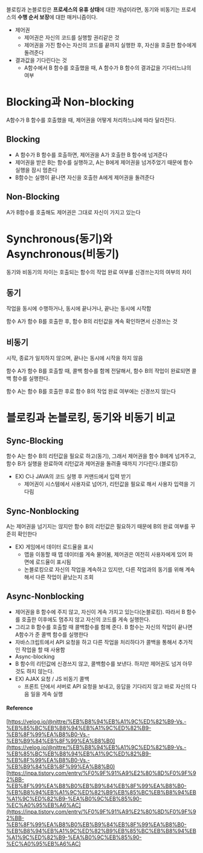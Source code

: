 블로킹과 논블로킹은 **프로세스의 유휴 상태**에 대한 개념이라면, 동기와 비동기는 프로세스의 **수행 순서 보장**에 대한 매커니즘이다.

-   제어권
    -   제어권은 자신의 코드를 실행할 권리같은 것
    -   제어권을 가진 함수는 자신의 코드를 끝까지 실행한 후, 자신을 호출한 함수에게 돌려준다
-   결과값을 기다린다는 것
    -   A함수에서 B 함수를 호출했을 때, A 함수가 B 함수의 결과값을 기다리느냐의 여부

# Blocking과 Non-blocking

A함수가 B 함수를 호출했을 때, 제어권을 어떻게 처리하느냐에 따라 달라진다.

## Blocking

-   A 함수가 B 함수를 호출하면, 제어권을 A가 호출한 B 함수에 넘겨준다
-   제어권을 받은 B는 함수를 실행하고, A는 B에게 제어권을 넘겨주었기 때문에 함수 실행을 잠시 멈춘다
-   B함수는 실행이 끝나면 자신을 호출한 A에게 제어권을 돌려준다

## Non-Blocking

A가 B함수를 호출해도 제어권은 그대로 자신이 가지고 있는다

# Synchronous(동기)와 Asynchronous(비동기)

동기와 비동기의 차이는 호출되는 함수의 작업 완료 여부를 신경쓰는지의 여부의 차이

## 동기

작업을 동시에 수행하거나, 동시에 끝나거나, 끝나는 동시에 시작함

함수 A가 함수 B를 호출한 후, 함수 B의 리턴값을 계속 확인하면서 신경쓰는 것

## 비동기

시작, 종료가 일치하지 않으며, 끝나는 동시에 시작을 하지 않음

함수 A가 함수 B를 호출할 때, 콜백 함수를 함께 전달해서, 함수 B의 작업이 완료되면 콜백 함수를 실행한다.

함수 A는 함수 B를 호출한 후로 함수 B의 작업 완료 여부에는 신경쓰지 않는다

# 블로킹과 논블로킹, 동기와 비동기 비교

## Sync-Blocking

함수 A는 함수 B의 리턴값을 필요로 하고(동기), 그래서 제어권을 함수 B에게 넘겨주고, 함수 B가 실행을 완료하여 리턴값과 제어권을 돌려줄 때까지 기다린다.(블로킹)

-   EX) C나 JAVA의 코드 실행 후 커맨드에서 입력 받기
    -   제어권이 시스템에서 사용자로 넘어가, 리턴값을 필요로 해서 사용자 입력을 기다림

## Sync-Nonblocking

A는 제어권을 넘기지는 않지만 함수 B의 리턴값은 필요하기 때문에 B의 완료 여부를 꾸준히 확인한다

-   EX) 게임에서 데이터 로드율을 표시
    -   맵을 이동할 때 맵 데이터를 게속 물어봄, 제어권은 여전히 사용자에게 있어 화면에 로드율이 표시됨
    -   논블로킹으로 자신의 작업을 계속하고 있지만, 다른 작업과의 동기를 위해 계속해서 다른 작업이 끝났는지 조회

## Async-Nonblocking

-   제어권을 B 함수에 주지 않고, 자신이 게속 가지고 있는다(논블로킹). 따라서 B 함수를 호출한 이후에도 멈추지 않고 자신의 코드를 게속 실행한다.
-   그리고 B 함수를 호출할 때 콜백함수를 함께 준다. B 함수는 자신의 작업이 끝나면 A함수가 준 콜백 함수를 실행한다
-   자바스크립트에서 API 요청을 하고 다른 작업을 처리하다가 콜백을 통해서 추가적인 작업을 할 때 사용함
-   Async-blocking
-   B 함수의 리턴값에 신경쓰지 않고, 콜백함수를 보낸다. 하지만 제어권도 넘겨 아무것도 하지 않는다.
-   EX) AJAX 요청 / JS 비동기 콜백
    -   프론트 단에서 서버로 API 요청을 보내고, 응답을 기다리지 않고 바로 자신의 다음 일을 게속 실행

#### Reference

[https://velog.io/@nittre/%EB%B8%94%EB%A1%9C%ED%82%B9-Vs.-%EB%85%BC%EB%B8%94%EB%A1%9C%ED%82%B9-%EB%8F%99%EA%B8%B0-Vs.-%EB%B9%84%EB%8F%99%EA%B8%B0](https://velog.io/@nittre/%EB%B8%94%EB%A1%9C%ED%82%B9-Vs.-%EB%85%BC%EB%B8%94%EB%A1%9C%ED%82%B9-%EB%8F%99%EA%B8%B0-Vs.-%EB%B9%84%EB%8F%99%EA%B8%B0)  
[https://inpa.tistory.com/entry/%F0%9F%91%A9%E2%80%8D%F0%9F%92%BB-%EB%8F%99%EA%B8%B0%EB%B9%84%EB%8F%99%EA%B8%B0-%EB%B8%94%EB%A1%9C%ED%82%B9%EB%85%BC%EB%B8%94%EB%A1%9C%ED%82%B9-%EA%B0%9C%EB%85%90-%EC%A0%95%EB%A6%AC](https://inpa.tistory.com/entry/%F0%9F%91%A9%E2%80%8D%F0%9F%92%BB-%EB%8F%99%EA%B8%B0%EB%B9%84%EB%8F%99%EA%B8%B0-%EB%B8%94%EB%A1%9C%ED%82%B9%EB%85%BC%EB%B8%94%EB%A1%9C%ED%82%B9-%EA%B0%9C%EB%85%90-%EC%A0%95%EB%A6%AC)
